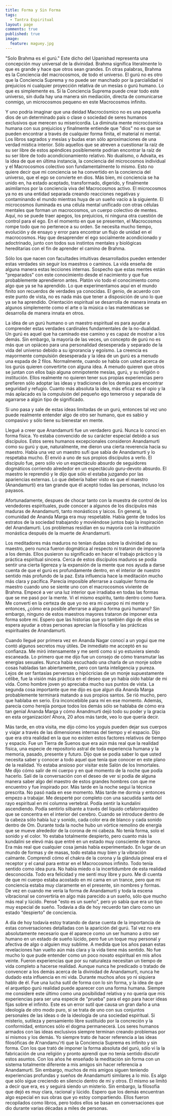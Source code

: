 ```yaml
---
title: Forma y Sin Forma
tags: 
  - Tantra Espiritual
layout: page
comments: true
published: true
image: 
  feature: maguey.jpg
---
```



"Solo Brahma es el gurú." Este dicho del Upanishad representa una concepción muy universal de la divinidad. Brahma significa literalmente lo que es grande y hace que otros sean grandes. En otras palabras, Brahma es la Conciencia del macrocosmos, de todo el universo. El gurú no es otro que la Conciencia Suprema y no puede ser manchado por la parcialidad ni prejuicios ni cualquier proyección relativa de un mesías o gurú humano. Lo que es simplemente es. Si la Conciencia Suprema puede crear todo este universo, sin duda hay una manera sin mediación, directa de comunicarse conmigo, un microcosmos pequeno en este Macrocosmos infinito.

Y uno podría imaginar que una deidad Macrocósmico no es una pequeña dios de un determinado país o clase o sociedad de seres humanos exclusivos que merecen su misericordia. La diminuta mente microcósmica humana con sus prejuicios y finalmente entiende que "dios" no es que se pueden encontrar a través de cualquier forma finita, el material ni mental. Los libros sagrados y mesías y budas eran sólo aproximaciones de una verdad mística interior. Sólo aquellos que se atreven a cuestionar la raíz de su ser libre de estos apéndices posiblemente podrian encontrar la raíz de su ser libre de todo acondicionamiento relativo. No dualismo, o Advaita, es la idea de que en última instancia, la conciencia del microcosmos individual y el Macrocosmos colectivo son fundamentalmente lo mismo. Esto no quiere decir que mi conciencia se ha convertido en la conciencia del universo, que el ego se convierte en dios. Más bien, mi conciencia se ha unido en, ha estado aceptado, transformado, digerido, y finalmente asimilarnos por la conciencia viva del Macrocosmos activo. El microcosmos ya no es una entidad separada creando reacciones negativas y contaminando el mundo mientras huya de un sueño vacío a la siguiente. El microcosmos iluminada es una célula mental unificado con otras células mentales que forman un macrocosmos, un cuerpo colectivo de mentes. Aquí, no se puede traer apegos, los prejuicios, ni ninguna otra cuestión de control para el ego. En el momento en que se presenten, el Macrocosmos rompe todo que no pertenece a su orden. Se necesita mucho tiempo, evolución y de ensayo y error para encontrar un flujo de unidad en el macrocosmos. Hay que desaprender el ego socialmente acondicionado y adoctrinado, junto con todos sus instintos mentales y biológicas hereditarias con el fin de aprender el camino de Brahma.

Sólo los que nacen con facultades intuitivas desarrollados pueden entender estas verdades sin seguir los maestros o caminos. La vida enseña de alguna manera estas lecciones internas. Sospecho que estas mentes están "preparados" con este conocimiento desde el nacimiento y que fue probablemente aprendieron antes. Platón vio todo el conocimiento como algo que ya se ha aprendido. Lo que experimentamos aquí en el mundo finito son recuerdos de verdades ya conocidas. El genio, de acuerdo con este punto de vista, no es nada más que tener a disposición de uno lo que ya se ha aprendido. Orientación espiritual se desarrolla de manera innata en algunos simplemente como el arte o la música o las matemáticas se desarrolla de manera innata en otros.

La idea de un gurú humano o un maestro espiritual es para ayudar a comprender estas verdades cardinales fundamentales de la no-dualidad. Un gurú es aquel que ha caminado ese camino y es capaz de mostrar a los demás. Sin embargo, la mayoría de las veces, un concepto de gurú no es más que un opiáceo para una personalidad desesperada y separado de la vida del universo debido a su ignorancia y egoísmo. La creencia es mayormente compulsión desesperada y la idea de un gurú es a menudo una espada de 2 filos. Normalmente, cuando se habla con usted acerca de los gurús quieren convertirte con alguna idea. A menudo quieren que otros se juntan con ellos bajo alguna omnipotente mesías, gurú, y su religión o institución. Ellos realmente no quieren tener sus propias experiencias pero prefieren sólo adoptar las ideas y tradiciones de los demás para encontrar seguridad y refugio. Cuanto más absoluta la idea, más eficaz es el opio y la más aplacado es la compulsión del pequeño ego temeroso y separada de agarrarse a algún tipo de significado.

Si uno pasa y sale de estas ideas limitadas de un gurú, entonces tal vez uno puede realmente entender algo de otro ser humano, que es sabio y compasivo y sólo tiene su bienestar en mente.

Llegué a creer que Anandamurti fue un verdadero gurú. Nunca lo conocí en forma física. Yo estaba convencido de su carácter especial debido a sus discípulos. Estos seres humanos excepcionales consideron Anandamurti como su gurú y que, naturalmente, me dieron una cierta reverencia hacia su maestro. Había una vez un maestro sufí que sabía de Anandamurti y lo respetaba mucho. Él envió a uno de sus propios discípulos a verlo. El discípulo fue, pero sólo vio un espectáculo absurdo de seguidores dogmáticos corriendo alrededor en un espectáculo guru-devoto absurdo. El maestro le reprendió y le dijo que sólo el estaba juzgando por las apariencias externas. Lo que debería haber visto es que el maestro (Anandamurti) era tan grande que él aceptó todas las personas, incluso los payasos.

Afortunadamente, despues de chocar tanto con la muestra de control de los vendedores espirituales, pude conocer a algunos de los discípulos más maduras de Anandamurti, tanto monásticos y laicos. En general, la comunidad de Ananda Marga era muy respetable. Había gente de todos los estratos de la sociedad trabajando y moviéndose juntos bajo la inspiración del Anandamurti. Los problemas residían en su mayoría con la institución monástica después de la muerte de Anandamurti.

Los meditadores más maduros no tenían dudas sobre la divinidad de su maestro, pero nunca fueron dogmática al respecto ni trataron de imponerla a los demás. Ellos pusieron su significado en hacer el trabajo práctico y la práctica espiritual sincera. Cerca de estos discípulos maduros se podía sentir una cierta ligereza y la expansión de la mente que nos ayuda a darse cuenta de que el gurú es profundamente dentro, en el interior de nuestro sentido más profundo de la paz. Esta influencia hace la meditación mucho más clara y pacífica. Parecía imposible aferrarse a cualquier forma de maestro cuando uno se siente uno con el macrocosmos viviente de Brahma. Empecé a ver una luz interior que irradiaba en todas las formas que se me pasó por la mente. Vi el mismo espíritu, tanto dentro como fuera. Me convertí en la certeza de que yo no era mi cuerpo ni mi mente y entonces, ¿cómo era posible aferrarse a alguna forma gurú humano? Sin embargo, ninguno de estos maestros mayores trataron de imponer esta forma sobre mí. Espero que las historias que yo también digo de ellos se espera ayudar a otras personas aprecian la filosofía y las prácticas espirituales de Anandamurti.

Cuando llegué por primera vez en Ananda Nagar conocí a un yogui que me contó algunos secretos muy útiles. De inmediato me acceptó en su confianza. Me miró intensamente y me sentí como si yo estuviera siendo escaneada. Lo primero que me dijo fue un consejo de cómo transmutar las energías sexuales. Nunca había escuchado una charla de un monje sobre cosas habladas tan abiertamente, pero con tanta inteligencia y pureza. Lejos de ser fantasías perversas o hipócricias de un monje supuestamente célibe, fue la visión más práctica en el deseo que yo había oído hablar de mi vida. Como hombre joven yo apreciaba mucho sus puntos de vista. La segunda cosa importante que me dijo es que algun día Ananda Marga probablemente terminará matando a sus propios santos. Se rió mucho, pero que hablaba en serio. Era inconcebible para mí en ese momento. Además, parecía como herejía porque todos los demás sólo se hablaba de cómo era tan genial Ananda Marga y cómo Anandmurti dejó todo su poder y la gracia en esta organización! Ahora, 20 años más tarde, veo lo que quería decir.

Más tarde, en otra visita, me dijo cómo los yoguis pueden dejar sus cuerpos y viajar a través de las dimensiones internas del tiempo y el espacio. Dijo que era otra realidad en la que no existen estos factores relativos de tiempo y espacio. Fue un Tierra de Suenos que era aún más real que la realidad física, una especie de repositorio astral de toda experiencia humana y la memoria, pasado, presente y futuro. Dijo que se podía saber lo que usted necesita saber y conocer a todo aquel que tenía que conocer en este plano de la realidad. Yo estaba ansioso por visitar este Salón de los Inmortales. Me dijo cómo salir de mi cuerpo y en qué momento de la noche que podía hacerlo. Salí de la conversación con el deseo de ver si podía de alguna manera saber algo del maestro de estos grandes hombres con que me encuentro y fue inspirado por. Más tarde en la noche segui la técnica prescrita. No pasó nada en ese momento. Más tarde me dormía y entonces empezo a trabajar. Me desperté por completo con una sacudida santa del rayo espiritual en mi columna vertebral. Podía sentir la kundalini ascendiendo. Podía sentirlo silbante a través del líquido cefalorraquídeo que se concentra en el interior del cerebro. Cuando se introduce dentro de la cabeza sólo había luz y sonido, cada color era de blanco y cada sonido dentro de Om. Durante toda la noche hubo un vórtice remolino de energía que se mueve alrededor de la corona de mi cabeza. No tenía forma, solo el sonido y el color. Yo estaba totalmente despierto, pero cuanto más la kundalini se elevó más que entré en un estado muy consciente de trance. Era más real que cualquier cosa jamás había experimentado. En lugar de un mundo de formas y de masas, todo estaba muy bien y la vibración calmante. Comprendí cómo el chakra de la corona y la glándula pineal era el receptor y el canal para entrar en el Macrocosmos infinito. Todo tenía sentido como idea pura. No había miedo o la incertidumbre de esta realidad desconocida. Todo era felicidad y me sentí muy libre y puro. Me di cuenta de que mi cuerpo estaba acostado en mi cama en un trance, pero que mi conciencia estaba muy claramente en el presente, sin nombres y formas. De vez en cuando me vería la forma de Anandamurti y toda la escena vibracional se convertiría en algo más parecido a un sueño, sólo que mucho más real y lúcido. Pensé "esto es un sueño", pero yo sabía que era un tipo muy especial de sueño. Todavía a día de hoy recuerdo tan claro como un estado “despierto” de conciencia.

A día de hoy todavía estoy tratando de darse cuenta de la importancia de estas conversaciones detalladas con la aparición del gurú. Tal vez no era absolutamente necesario que él aparece como un ser humano a otro ser humano en un estado de sueño lúcido, pero fue un toque muy personal y afectiva de algo o alguien muy sublime. A medida que los años pasan estas revelaciones han vuelto aún más clara y la vida tiene más sentido. No fue mucho lo que pude entender como un poco novato espiritual en mis años veinte. Fueron experiencias que por su naturaleza necesitan un tiempo de vida completo a hacerse realidad. Aunque nunca he predicado o tratado de convencer a los demás acerca de la divinidad de Anandamurti, nunca he dudado esta influencia en mi vida. Durante muchos años yo ni siquiera hablo de él. Fue una lucha sutil de forma con lo sin forma, y la idea de que el arquetipo gurú realidad puede aparecer con una forma humana. Siempre me consideré este último como una posibilidad relativa y no quería que mis experiencias para ser una especie de "prueba" para el ego para hacer ideas fijas sobre el infinito. Este es un error sutil que causa un gran daño a una ideología de otro modo puro, si se trata de uno con sus conjuntos personales de las ideas o de la ideología de una sociedad espiritual. Si misterio, sutileza y pensamiento libre sustituido por la concreción y la conformidad, entonces sólo el dogma permanecerá. Los seres humanos armados con las ideas exclusivos siempre terminan creando problemas por sí mismos y los demás. Yo siempre trato de hacer referencia a las ideas filosóficas de A'nandamu'rti que la Conciencia Suprema es infinito y sin forma. Con los que trató de imponer la forma absoluta del gurú, sólo vi la la fabricación de una religión y pronto aprendí que no tenía sentido discutir estos asuntos. Con los años he enseñado la meditación sin forma con un sistema totalmente diferente a mis amigos sin hacer referencia a Anandamurti. Sin embargo, muchos de mis amigos siguen teniendo experiencias profundas y sueños de Anandamurti similares a lo mio. Es algo que sólo sigue creciendo en silencio dentro de mí y otros. Él mismo se limitó a decir que era, es y seguirá siendo un misterio. Sin embargo, la filosofía que dejó es muy clara, racional y lúcido. Espero que los demás encuentran algo especial en sus obras que yo estoy compartiendo. Ellos fueron recopilados como libros, pero todos ellos se basan en conversaciones que dio durante varias décadas a miles de personas.
